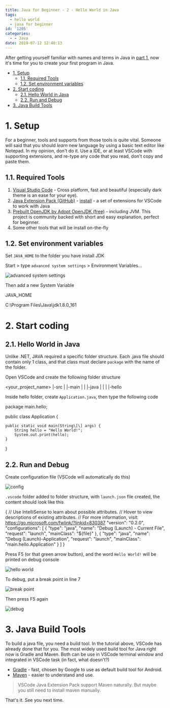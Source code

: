 ```yaml
---
title: Java for Beginner - 2 - Hello World in Java
tags:
  - hello world
  - java for beginner
id: '1205'
categories:
  - - Java
date: 2019-07-12 12:40:13
---
```


After getting yourself familiar with names and terms in Java in [part 1](https://coding4food.net/2019/07/11/java-for-beginner-1-introduction-to-java-from-a-net-guy/), now it's time for you to create your first program in Java.

*   [1\. Setup](#1-setup)
    *   [1.1. Required Tools](#11-required-tools)
    *   [1.2. Set environment variables](#12-set-environment-variables)
*   [2\. Start coding](#2-start-coding)
    *   [2.1. Hello World in Java](#21-hello-world-in-java)
    *   [2.2. Run and Debug](#22-run-and-debug)
*   [3\. Java Build Tools](#3-java-build-tools)

# 1\. Setup

For a beginner, tools and supports from those tools is quite vital. Someone will said that you should _learn_ new language by using a basic text editor like Notepad. In my opinion, don't do it. Use a IDE, or at least VSCode with supporting extensions, and re-type any code that you read, don't copy and paste them.

## 1.1. Required Tools

1.  [Visual Studio Code](https://code.visualstudio.com/) - Cross platform, fast and beautiful (especially dark theme is an ease for your eye).
2.  [Java Extension Pack (GitHub)](https://github.com/Microsoft/vscode-java-pack) - [install](https://marketplace.visualstudio.com/items?itemName=vscjava.vscode-java-pack&ssr=false) - a set of extensions for VSCode to work with Java
3.  [Prebuilt OpenJDK by Adopt OpenJDK (free)](https://adoptopenjdk.net/) - including JVM. This project is community backed with short and easy explanation, perfect for beginner.
4.  Some other tools that will be install on-the-fly

## 1.2. Set environment variables

Set `JAVA_HOME` to the folder you have install JDK

Start > type `advanced system settings` > Environment Variables…

![advanced system settings](https://i.imgur.com/WokUE7n.png)

Then add a new System Variable

JAVA\_HOME

C:\\Program Files\\Java\\jdk1.8.0\_161

# 2\. Start coding

## 2.1. Hello World in Java

Unlike .NET, JAVA required a specific folder structure. Each .java file should contain only 1 class, and that class must declare `package` with the name of the folder.

Open VSCode and create the following folder structure

<your\_project\_name>
|-src
| |-main
| | |-java
| | | |-hello

Inside hello folder, create `Application.java`, then type the following code

package main.hello;

public class Application {

    public static void main(String\[\] args) {
        String hello = "Hello World!";
        System.out.print(hello);
    }
}

## 2.2. Run and Debug

Create configuration file (VSCode will automatically do this)

![config](https://i.imgur.com/r1j33Ht.png)

`.vscode` folder added to folder structure, with `launch.json` file created, the content should look like this

{
    // Use IntelliSense to learn about possible attributes.
    // Hover to view descriptions of existing attributes.
    // For more information, visit: https://go.microsoft.com/fwlink/?linkid=830387
    "version": "0.2.0",
    "configurations": \[
        {
            "type": "java",
            "name": "Debug (Launch) - Current File",
            "request": "launch",
            "mainClass": "${file}"
        },
        {
            "type": "java",
            "name": "Debug (Launch)-Application",
            "request": "launch",
            "mainClass": "main.hello.Application"
        }
    \]
}

Press F5 (or that green arrow button), and the word `Hello World!` will be printed on debug console

![hello world](https://i.imgur.com/lopZQwM.png)

To debug, put a break point in line 7

![break point](https://i.imgur.com/fSl61GO.png)

Then press F5 again

![debug](https://i.imgur.com/hJHvv44.png)

# 3\. Java Build Tools

To build a java file, you need a build tool. In the tutorial above, VSCode has already done that for you. The most widely used build tool for Java right now is Gradle and Maven. Both can be use in VSCode terminal window and integrated in VSCode task (in fact, what doesn't?)

*   [Gradle](https://gradle.org/) - fast, chosen by Google to use as default build tool for Android.
*   [Maven](https://maven.apache.org/) - easier to understand and use.

> VSCode Java Extension Pack support Maven naturally. But maybe you still need to install maven manually.

That's it. See you next time.